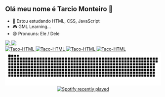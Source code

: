 ## Olá meu nome é Tarcio Monteiro 👋

- 🌱 Estou estudando HTML, CSS, JavaScript
- 🎮 GML Learning...
- 😄 Pronouns: Ele / Dele

<div>
  <a href="https://github.com/tacomonteiro">
  <img height="180em" src="https://github-readme-stats.vercel.app/api?username=tacomonteiro&show_icons=true&theme=dracula&incluid_all_commits=true&count_private=true"/>
  <img height="180em" src="https://github-readme-stats.vercel.app/api/top-langs/?username=tacomonteiro&layout=compact&langs_count=16&theme=dracula"/> 
</div>

<div>
  <img aling="center" alt="Taco-HTML" height="30" width="40" src="https://cdn.jsdelivr.net/gh/devicons/devicon@latest/icons/html5/html5-original.svg" />
  <img aling="center" alt="Taco-HTML" height="30" width="40" src="https://cdn.jsdelivr.net/gh/devicons/devicon@latest/icons/javascript/javascript-original.svg"/>
  <img aling="center" alt="Taco-HTML" height="30" width="40" src="https://cdn.jsdelivr.net/gh/devicons/devicon@latest/icons/css3/css3-original.svg"/>
  <img aling="center" alt="Taco-HTML" height="30" width="40" src="https://cdn.jsdelivr.net/gh/devicons/devicon@latest/icons/python/python-original.svg" />
            
          
</div>

<div>
<img src="https://raw.githubusercontent.com/tacomonteiro/tacomonteiro/output/snake.svg" alt="Snake animation" />
</div>

<div align="center">
  <a href="https://open.spotify.com/user/31osztm4cwxhluxo7w4pztf7life">
    <img src="https://spotify-recently-played-readme.vercel.app/api?user=31osztm4cwxhluxo7w4pztf7life&count=3&unique=true" alt="Spotify recently played"  />
  </a>
</div>

